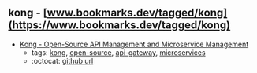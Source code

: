 kong - [www.bookmarks.dev/tagged/kong](https://www.bookmarks.dev/tagged/kong)
---
* [Kong - Open-Source API Management and Microservice Management](https://getkong.org/)
    * tags: [kong](../tags/kong.md), [open-source](../tags/open-source.md), [api-gateway](../tags/api-gateway.md), [microservices](../tags/microservices.md)
    * :octocat: [github url](https://github.com/Mashape/kong/)
